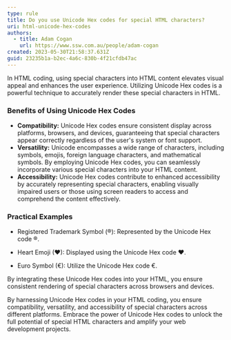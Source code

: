```yaml
---
type: rule
title: Do you use Unicode Hex codes for special HTML characters?
uri: html-unicode-hex-codes
authors:
  - title: Adam Cogan
    url: https://www.ssw.com.au/people/adam-cogan
created: 2023-05-30T21:58:37.631Z
guid: 23235b1a-b2ec-4a6c-830b-4f21cfdb47ac
---
```

In HTML coding, using special characters into HTML content elevates visual appeal and enhances the user experience. Utilizing Unicode Hex codes is a powerful technique to accurately render these special characters in HTML.

<!--endintro-->

### Benefits of Using Unicode Hex Codes

* **Compatibility:** Unicode Hex codes ensure consistent display across platforms, browsers, and devices, guaranteeing that special characters appear correctly regardless of the user's system or font support.
* **Versatility:** Unicode encompasses a wide range of characters, including symbols, emojis, foreign language characters, and mathematical symbols. By employing Unicode Hex codes, you can seamlessly incorporate various special characters into your HTML content.
* **Accessibility:** Unicode Hex codes contribute to enhanced accessibility by accurately representing special characters, enabling visually impaired users or those using screen readers to access and comprehend the content effectively.

### Practical Examples

* Registered Trademark Symbol (®): Represented by the Unicode Hex code &#x00AE;.

* Heart Emoji (❤): Displayed using the Unicode Hex code &#x2764;.

* Euro Symbol (€): Utilize the Unicode Hex code &#x20AC;.

By integrating these Unicode Hex codes into your HTML, you ensure consistent rendering of special characters across browsers and devices.

By harnessing Unicode Hex codes in your HTML coding, you ensure compatibility, versatility, and accessibility of special characters across different platforms. Embrace the power of Unicode Hex codes to unlock the full potential of special HTML characters and amplify your web development projects.
